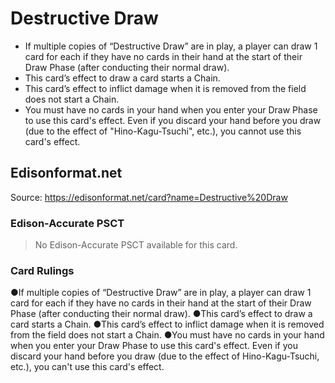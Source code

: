 # Destructive Draw

*   If multiple copies of “Destructive Draw” are in play, a player can draw 1 card for each if they have no cards in their hand at the start of their Draw Phase (after conducting their normal draw).
*   This card’s effect to draw a card starts a Chain.
*   This card’s effect to inflict damage when it is removed from the field does not start a Chain.
*   You must have no cards in your hand when you enter your Draw Phase to use this card's effect. Even if you discard your hand before you draw (due to the effect of "Hino-Kagu-Tsuchi", etc.), you cannot use this card's effect.

## Edisonformat.net

Source: https://edisonformat.net/card?name=Destructive%20Draw

### Edison-Accurate PSCT

> No Edison-Accurate PSCT available for this card.

### Card Rulings

●If multiple copies of “Destructive Draw” are in play, a player can draw 1 card for each if they have no cards in their hand at the start of their Draw Phase (after conducting their normal draw).
●This card’s effect to draw a card starts a Chain.
●This card’s effect to inflict damage when it is removed from the field does not start a Chain.
●You must have no cards in your hand when you enter your Draw Phase to use this card's effect. Even if you discard your hand before you draw (due to the effect of Hino-Kagu-Tsuchi, etc.), you can't use this card's effect.
            